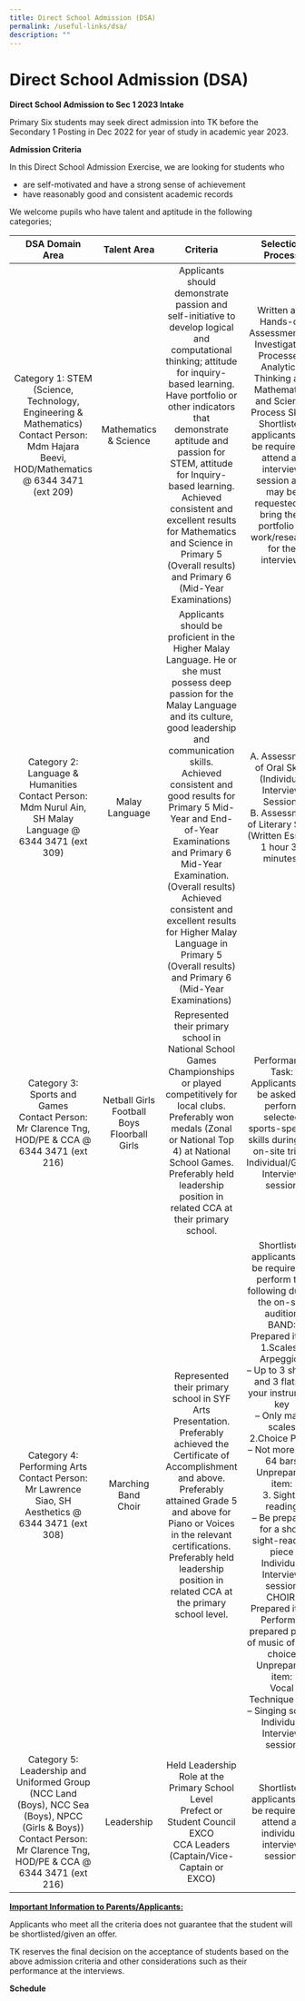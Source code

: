 ```yaml
---
title: Direct School Admission (DSA)
permalink: /useful-links/dsa/
description: ""
---
```

# Direct School Admission (DSA)
**Direct School Admission to Sec 1 2023 Intake**

Primary Six students may seek direct admission into TK before the Secondary 1 Posting in Dec 2022 for year of study in academic year 2023.

**Admission Criteria**

In this Direct School Admission Exercise, we are looking for students who

*   are self-motivated and have a strong sense of achievement
*   have reasonably good and consistent academic records

We welcome pupils who have talent and aptitude in the following categories;

|                                                                               DSA Domain Area                                                                               |                    Talent Area                    |                                                                                                                                                                                                                                      Criteria                                                                                                                                                                                                                                     |                                                                                                                                                                                                                                                                                     Selection Process                                                                                                                                                                                                                                                                                    |
|:---------------------------------------------------------------------------------------------------------------------------------------------------------------------------:|:-------------------------------------------------:|:---------------------------------------------------------------------------------------------------------------------------------------------------------------------------------------------------------------------------------------------------------------------------------------------------------------------------------------------------------------------------------------------------------------------------------------------------------------------------------:|:----------------------------------------------------------------------------------------------------------------------------------------------------------------------------------------------------------------------------------------------------------------------------------------------------------------------------------------------------------------------------------------------------------------------------------------------------------------------------------------------------------------------------------------------------------------------------------------:|
| Category 1: STEM (Science, Technology, Engineering & Mathematics)<br>Contact Person:<br>Mdm Hajara Beevi, HOD/Mathematics @ 6344 3471 (ext 209)                             |               Mathematics & Science               | Applicants should demonstrate passion and self-initiative to develop logical and computational thinking; attitude for inquiry-based learning.<br>Have portfolio or other indicators that demonstrate aptitude and passion for STEM, attitude for Inquiry-based learning.<br>Achieved consistent and excellent results for Mathematics and Science in Primary 5 (Overall results) and Primary 6 (Mid-Year Examinations)                                                            | Written and Hands-on Assessment on Investigation Processes, Analytical Thinking and Mathematics and Science Process Skills.<br>Shortlisted applicants will be required to attend an interview session and may be requested to bring their portfolio of work/research for the interview.                                                                                                                                                                                                                                                                                                  |
| Category 2:  Language & Humanities<br>Contact Person:<br>Mdm Nurul Ain, SH Malay Language @ 6344 3471 (ext 309)<br>                                                         |                   Malay Language                  | Applicants should be proficient in the Higher Malay Language. He or she must possess deep passion for the Malay Language and its culture, good leadership and communication skills.<br>Achieved consistent and good results for Primary 5 Mid-Year and End-of-Year Examinations and Primary 6 Mid-Year Examination. (Overall results)<br>Achieved consistent and excellent results for Higher Malay Language in Primary 5 (Overall results) and Primary 6 (Mid-Year Examinations) | A. Assessment of Oral Skills (Individual Interview Session)<br>B. Assessment of Literary Skills (Written Essay – 1 hour 30 minutes)                                                                                                                                                                                                                                                                                                                                                                                                                                                      |
| Category 3: Sports and Games<br>Contact Person:<br>Mr Clarence Tng, HOD/PE & CCA @ 6344 3471 (ext 216)                                                                      | Netball Girls<br>Football Boys<br>Floorball Girls | Represented their primary school in National School Games Championships or played competitively for local clubs.<br>Preferably won medals (Zonal or National Top 4) at National School Games.<br>Preferably held leadership position in related CCA at their primary school.                                                                                                                                                                                                      | Performance Task:<br>Applicants will be asked to perform selected sports-specific skills during the on-site trials.<br>Individual/Group Interview session                                                                                                                                                                                                                                                                                                                                                                                                                                |
| Category 4: Performing Arts<br>Contact Person:<br>Mr Lawrence Siao, SH Aesthetics @       6344 3471 (ext 308)                                                               | Marching Band<br>Choir                            | Represented their primary school in SYF Arts Presentation.<br>Preferably achieved the Certificate of Accomplishment and above.<br>Preferably attained Grade 5 and above for Piano or Voices in the relevant certifications.<br>Preferably held leadership position in related CCA at the primary school level.                                                                                                                                                                    | Shortlisted applicants will be required to perform the following during the on-site audition<br>BAND:<br>Prepared item:<br>1.Scales / Arpeggios<br>– Up to 3 sharps and 3 flats in your instrument key<br>– Only major scales<br>2.Choice Piece – Not more than 64 bars<br>Unprepared item:<br>3. Sight-reading<br>– Be prepared for a short sight-reading piece<br>Individual Interview session<br>CHOIR:<br>Prepared item:<br>Perform a prepared piece of music of your choice<br>Unprepared item:<br>Vocal Technique Test        <br>– Singing scales<br>Individual Interview session |
| Category 5: Leadership and Uniformed Group (NCC Land (Boys), NCC Sea (Boys), NPCC (Girls & Boys))<br>Contact Person:<br>Mr Clarence Tng, HOD/PE & CCA @ 6344 3471 (ext 216) | Leadership                                        | Held Leadership Role at the Primary School Level<br>Prefect or Student Council EXCO<br>CCA Leaders (Captain/Vice-Captain or EXCO)                         | Shortlisted applicants will be required to attend an individual interview session.                 |

<b><u>Important Information to Parents/Applicants:</u></b>

Applicants who meet all the criteria does not guarantee that the student will be shortlisted/given an offer.

TK reserves the final decision on the acceptance of students based on the above admission criteria and other considerations such as their performance at the interviews.

**Schedule**